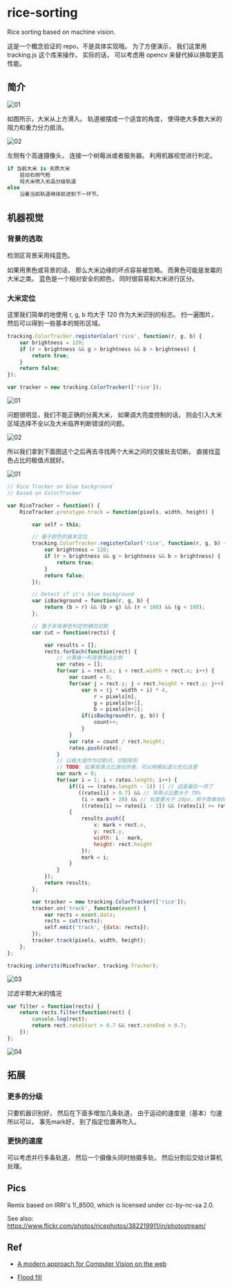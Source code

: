 # rice-sorting

Rice sorting based on machine vision.

这是一个概念验证的 repo，不是具体实现哦。
为了方便演示，
我们这里用 tracking.js 这个库来操作，
实际的话，
可以考虑用 opencv 来替代掉以换取更高性能。

## 简介

![01](screenshot.png)

如图所示，大米从上方滑入。
轨道被摆成一个适宜的角度，
使得绝大多数大米的阻力和重力分力抵消。

![02](screenshot2.png)

左侧有个高速摄像头，
连接一个树莓派或者服务器。
利用机器视觉进行判定。

```coffeescript
if 当前大米 is 劣质大米
    启动右侧气枪
    将大米喷入劣品分级轨道
else
    沿着当前轨道继续前进到下一环节。
```

## 机器视觉

### 背景的选取

检测区背景采用纯蓝色。

如果用黑色或背景的话，
那么大米边缘的坏点容易被忽略。
而黄色可能是发霉的大米之类。
蓝色是一个相对安全的颜色，
同时很容易和大米进行区分。

### 大米定位

这里我们简单的地使用 r, g, b 均大于 120 作为大米识别的标志。
扫一遍图片，
然后可以得到一些基本的矩形区域。

```javascript
tracking.ColorTracker.registerColor('rice', function(r, g, b) {
    var brightness = 120; 
    if (r > brightness && g > brightness && b > brightness) {
        return true;
    }
    return false;
});

var tracker = new tracking.ColorTracker(['rice']);
```

![01](processing/1.jpg)

问题很明显，我们不能正确的分离大米，
如果调大亮度控制的话，
则会引入大米区域选择不全以及大米临界判断错误的问题。

![02](processing/2.jpg)

所以我们拿到下面图这个之后再去寻找两个大米之间的交接处去切断。
直接找蓝色占比的极值点就好。

![01](processing/1.jpg)

```javascript
// Rice Tracker on blue background
// Based on ColorTracker

var RiceTracker = function() {
    RiceTracker.prototype.track = function(pixels, width, height) {

        var self = this;

        // 基于颜色的基本定位
        tracking.ColorTracker.registerColor('rice', function(r, g, b) {
            var brightness = 120;
            if (r > brightness && g > brightness && b > brightness) {
                return true;
            }
            return false;
        });

        // Detect if it's blue background
        var isBackground = function(r, g, b) {
            return (b > r) && (b > g) && (r < 180) && (g < 180);
        };

        // 基于非背景色判定的横向切割
        var cut = function(rects) {

            var results = [];
            rects.forEach(function(rect) {
                // 计算每一列背景所占比例
                var rates = [];
                for(var i = rect.x; i < rect.width + rect.x; i++) {
                    var count = 0;
                    for(var j = rect.y; j < rect.height + rect.y; j++) {
                        var n = (j * width + i) * 4,
                            r = pixels[n],
                            g = pixels[n+1],
                            b = pixels[n+2];
                        if(isBackground(r, g, b)) {
                            count++;
                        }
                    }
                    var rate = count / rect.height;
                    rates.push(rate);
                }
                // 以极大值作为切割点，切割矩形
                // TODO: 如果背景占比波动厉害，可以用模拟退火优化这里
                var mark = 0;
                for(var i = 1; i < rates.length; i++) {
                    if((i == (rates.length - 1)) || // 这是最后一项了
                       ((rates[i] > 0.7) && // 背景占比要大于 70%
                        (i > mark + 20) && // 长度要大于 20px，用于简单地降低波动造成的影响
                        ((rates[i] >= rates[i - 1]) && (rates[i] >= rates[i + 1]))))
                    {
                        results.push({
                            x: mark + rect.x,
                            y: rect.y,
                            width: i - mark,
                            height: rect.height
                        });
                        mark = i;
                    }
                }
            });
            return results;
        };

        var tracker = new tracking.ColorTracker(['rice']);
        tracker.on('track', function(event) {
            var rects = event.data;
            rects = cut(rects);
            self.emit('track', {data: rects});
        });
        tracker.track(pixels, width, height);
    };
};

tracking.inherits(RiceTracker, tracking.Tracker);
```

![03](processing/3.jpg)

过滤半颗大米的情况

```javascript
var filter = function(rects) {
    return rects.filter(function(rect) {
        console.log(rect);
        return rect.rateStart > 0.7 && rect.rateEnd > 0.7;
    });
};
```

![04](processing/4.jpg)

## 拓展

### 更多的分级

只要机器识别好，
然后在下面多增加几条轨道，
由于运动的速度是（基本）匀速所以可以，
事先mark好，
到了指定位置再吹入。

### 更快的速度

可以考虑并行多条轨道，
然后一个摄像头同时拍摄多轨，
然后分割后交给计算机处理。

## Pics

Remix based on IRRI's 1!_8500, which is licensed under cc-by-nc-sa 2.0.

See also: https://www.flickr.com/photos/ricephotos/382219911/in/photostream/

## Ref

- [A modern approach for Computer Vision on the web](http://trackingjs.com/)

- [Flood fill](http://zh.wikipedia.org/wiki/Flood_fill)
